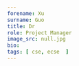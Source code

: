 ```yaml
---
forename: Xu
surname: Guo
title: Dr
role: Project Manager
image_src: null.jpg
bio: 
tags: [ cse, ecse  ] 
---
```

